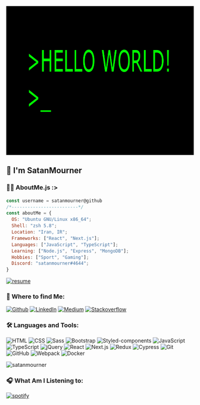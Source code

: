<img align="center" alt="hello" height="400" src="./assets/hello.gif">

## 👺 I'm SatanMourner


### 💁🏼 AboutMe.js :>

```js
const username = satanmourner@github
/*-------------------------*/
const aboutMe = {
  OS: "Ubuntu GNU/Linux x86_64";
  Shell: "zsh 5.8";
  Location: "Iran, IR";
  Frameworks: ["React", "Next.js"];
  Languages: ["JavaScript", "TypeScript"];
  Learning: ["Node.js", "Express", "MongoDB"];
  Hobbies: ["Sport", "Gaming"];
  Discord: "satanmourner#4644";
}
```

<!-- ##### My Resume: -->

<a href="https://drive.google.com/file/d/12LoV6HthRUN93-WdK53k5ocZR6_dNyZu/view?usp=sharing" target="_blank"><img alt="resume" src="https://img.shields.io/badge/my resume-black.svg?&style=for-the-badge&logo=google-scholar&logoColor=yellow" /></a>


### 🧐 Where to find Me:

<p>
<a href="https://github.com/satanmourner" target="_blank"><img alt="Github" src="https://img.shields.io/badge/GitHub-%2312100E.svg?&style=for-the-badge&logo=Github&logoColor=white" /></a>
<a href="https://www.linkedin.com/in/sanaz-mahmoudi/" target="_blank"><img alt="LinkedIn" src="https://img.shields.io/badge/linkedin-%230077B5.svg?&style=for-the-badge&logo=linkedin&logoColor=white" /></a> 
<a href="https://medium.com/@mahmoudisanaz59" target="_blank"><img alt="Medium" src="https://img.shields.io/badge/medium-%2312100E.svg?&style=for-the-badge&logo=medium&logoColor=white" /></a>
<a href="https://stackoverflow.com/users/13221981/sanaz-mahmoudi" target="_blank"><img alt="Stackoverflow" src="https://img.shields.io/badge/stackoverflow-F96854.svg?&style=for-the-badge&logo=stackoverflow&logoColor=white" /></a>
</p>


### 🛠️ Languages and Tools:

![HTML](https://img.shields.io/badge/-HTML5-05122A?style=flat&logo=HTML5)
![CSS](https://img.shields.io/badge/-CSS3-05122A?style=flat&logo=CSS3&logoColor=1572B6)
![Sass](https://img.shields.io/badge/-Sass-05122A?style=flat&logo=sass)
![Bootstrap](https://img.shields.io/badge/-Bootstrap-05122A?style=flat&logo=bootstrap)
![Styled-components](https://img.shields.io/badge/-Styled_Components-05122A?style=flat-square&logo=styled-components)
![JavaScript](https://img.shields.io/badge/-JavaScript-05122A?style=flat&logo=javascript)
![TypeScript](https://img.shields.io/badge/-TypeScript-05122A?style=flat&logo=typescript)
![jQuery](https://img.shields.io/badge/-jQuery-05122A?style=flat&logo=jquery)
![React](https://img.shields.io/badge/-React-05122A?style=flat&logo=react)
![Next.js](https://img.shields.io/badge/-Next.js-05122A?style=flat&logo=next.js)
![Redux](https://img.shields.io/badge/-Redux-05122A?style=flat-square&logo=redux)
![Cypress](https://img.shields.io/badge/-Cypress-05122A?style=flat-square&logo=cypress)
![Git](https://img.shields.io/badge/-Git-05122A?style=flat&logo=git)
![GitHub](https://img.shields.io/badge/-GitHub-05122A?style=flat&logo=github)
![Webpack](https://img.shields.io/badge/-Webpack-05122A?style=flat&logo=webpack)
![Docker](https://img.shields.io/badge/-Docker-05122A?style=flat&logo=docker)&nbsp;


<!-- ### My Stats: -->

<img src="https://github-readme-stats.vercel.app/api/top-langs?username=satanmourner&show_icons=true&locale=en&hide_border=true&theme=merko&layout=compact" alt="satanmourner" />


### 🎧 What Am I Listening to:

[![spotify](https://spotify-github-profile.vercel.app/api/view?uid=mahmoudisanaz59&cover_image=true&theme=novatorem&show_offline=false&background_color=121212&bar_color=53b14f&bar_color_cover=false)](https://github.com/kittinan/spotify-github-profile)

